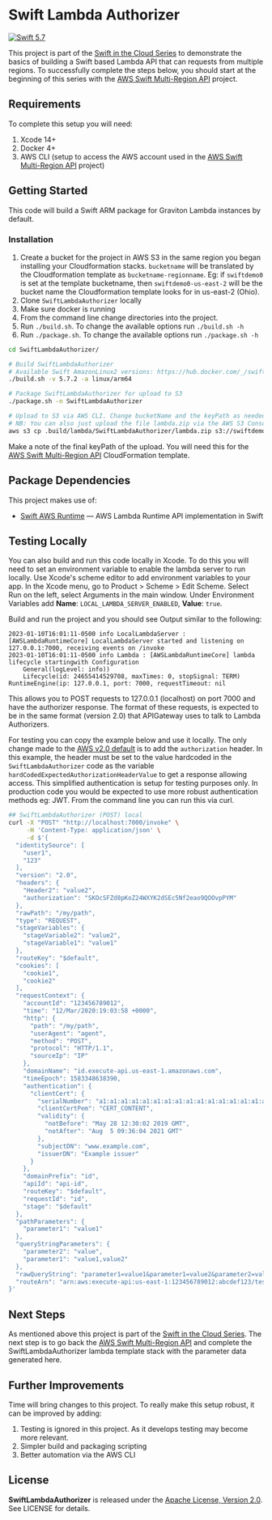 # Swift Lambda Authorizer
[<img src="http://img.shields.io/badge/swift-5.7-brightgreen.svg" alt="Swift 5.7" />](https://swift.org)

This project is part of the [Swift in the Cloud Series](https://www.flew.cloud/swift-server-cloud/) to demonstrate the basics of building a Swift based Lambda API that can requests from multiple regions. To successfully complete the steps below, you should start at the beginning of this series with the [AWS Swift Multi-Region API](https://github.com/khinkson/aws-swift-multiregion-api) project.

## Requirements
To complete this setup you will need:
1. Xcode 14+
2. Docker 4+
3. AWS CLI (setup to access the AWS account used in the [AWS Swift Multi-Region API](https://github.com/khinkson/aws-swift-multiregion-api) project)

## Getting Started
This code will build a Swift ARM package for Graviton Lambda instances by default.

### Installation
1. Create a bucket for the project in AWS S3 in the same region you began installing your Cloudformation stacks. `bucketname` will be translated by the Cloudformation template as `bucketname-regionname`. Eg: if `swiftdemo0` is set at the template bucketname, then `swiftdemo0-us-east-2` will be the bucket name the Cloudformation template looks for in us-east-2 (Ohio).
2. Clone `SwiftLambdaAuthorizer` locally
3. Make sure docker is running
4. From the command line change directories into the project. 
5. Run `./build.sh`. To change the available options run `./build.sh -h`
6. Run `./package.sh`. To change the available options run `./package.sh -h`

```sh
cd SwiftLambdaAuthorizer/

# Build SwiftLambdaAuthorizer
# Available Swift AmazonLinux2 versions: https://hub.docker.com/_/swift/?tab=tags
./build.sh -v 5.7.2 -a linux/arm64

# Package SwiftLambdaAuthorizer for upload to S3
./package.sh -n SwiftLambdaAuthorizer

# Upload to S3 via AWS CLI. Change bucketName and the keyPath as needed
# NB: You can also just upload the file lambda.zip via the AWS S3 Console
aws s3 cp .build/lambda/SwiftLambdaAuthorizer/lambda.zip s3://swiftdemo0-us-east-2/SwiftLambdaAuthorizer/
```

Make a note of the final keyPath of the upload. You will need this for the [AWS Swift Multi-Region API](https://github.com/khinkson/aws-swift-multiregion-api) CloudFormation template.

## Package Dependencies
This project makes use of:
- [Swift AWS Runtime](https://github.com/swift-server/swift-aws-lambda-runtime) — AWS Lambda Runtime API implementation in Swift

## Testing Locally
You can also build and run this code locally in Xcode. To do this you will need to set an environment variable to enable the lambda server to run locally. Use Xcode's scheme editor to add environment variables to your app. In the Xcode menu, go to Product > Scheme > Edit Scheme. Select Run on the left, select Arguments in the main window. Under Environment Variables add __Name__: `LOCAL_LAMBDA_SERVER_ENABLED`, __Value__: `true`.

Build and run the project and you should see Output similar to the following:
```
2023-01-10T16:01:11-0500 info LocalLambdaServer : [AWSLambdaRuntimeCore] LocalLambdaServer started and listening on 127.0.0.1:7000, receiving events on /invoke
2023-01-10T16:01:11-0500 info Lambda : [AWSLambdaRuntimeCore] lambda lifecycle startingwith Configuration
	General(logLevel: info))
	Lifecycle(id: 24655414529708, maxTimes: 0, stopSignal: TERM)
RuntimeEngine(ip: 127.0.0.1, port: 7000, requestTimeout: nil
```

This allows you to POST requests to 127.0.0.1 (localhost) on port 7000 and have the authorizer response. The format of these requests, is expected to be in the same format (version 2.0) that APIGateway uses to talk to Lambda Authorizers.  

For testing you can copy the example below and use it locally. The only change made to the [AWS v2.0 default](https://docs.aws.amazon.com/apigateway/latest/developerguide/http-api-lambda-authorizer.html) is to add the `authorization` header. In this example, the header must be set to the value hardcoded in the `SwiftLambdaAuthorizer` code as the variable `hardCodedExpectedAuthorizationHeaderValue` to get a response allowing access. This simplified authentication is setup for testing purposes only. In production code you would be expected to use more robust authentication methods eg: JWT.  From the command line you can run this via curl.

```sh
## SwiftLambdaAuthorizer (POST) local 
curl -X "POST" "http://localhost:7000/invoke" \
     -H 'Content-Type: application/json' \
     -d $'{
  "identitySource": [
    "user1",
    "123"
  ],
  "version": "2.0",
  "headers": {
    "Header2": "value2",
    "authorization": "SKOcSFZd8pKoZ24WXYK2dSEc5Nf2eao9QOOvpPYM"
  },
  "rawPath": "/my/path",
  "type": "REQUEST",
  "stageVariables": {
    "stageVariable2": "value2",
    "stageVariable1": "value1"
  },
  "routeKey": "$default",
  "cookies": [
    "cookie1",
    "cookie2"
  ],
  "requestContext": {
    "accountId": "123456789012",
    "time": "12/Mar/2020:19:03:58 +0000",
    "http": {
      "path": "/my/path",
      "userAgent": "agent",
      "method": "POST",
      "protocol": "HTTP/1.1",
      "sourceIp": "IP"
    },
    "domainName": "id.execute-api.us-east-1.amazonaws.com",
    "timeEpoch": 1583348638390,
    "authentication": {
      "clientCert": {
        "serialNumber": "a1:a1:a1:a1:a1:a1:a1:a1:a1:a1:a1:a1:a1:a1:a1:a1",
        "clientCertPem": "CERT_CONTENT",
        "validity": {
          "notBefore": "May 28 12:30:02 2019 GMT",
          "notAfter": "Aug  5 09:36:04 2021 GMT"
        },
        "subjectDN": "www.example.com",
        "issuerDN": "Example issuer"
      }
    },
    "domainPrefix": "id",
    "apiId": "api-id",
    "routeKey": "$default",
    "requestId": "id",
    "stage": "$default"
  },
  "pathParameters": {
    "parameter1": "value1"
  },
  "queryStringParameters": {
    "parameter2": "value",
    "parameter1": "value1,value2"
  },
  "rawQueryString": "parameter1=value1&parameter1=value2&parameter2=value",
  "routeArn": "arn:aws:execute-api:us-east-1:123456789012:abcdef123/test/GET/request"
}'
```

## Next Steps
As mentioned above this project is part of the [Swift in the Cloud Series](https://www.flew.cloud/swift-server-cloud/). The next step is to go back the [AWS Swift Multi-Region API](https://github.com/khinkson/aws-swift-multiregion-api) and complete the SwiftLambdaAuthorizer lambda template stack with the parameter data generated here.

## Further Improvements
Time will bring changes to this project. To really make this setup robust, it can be improved by adding:
1. Testing is ignored in this project. As it develops testing may become more relevant.
2. Simpler build and packaging scripting
3. Better automation via the AWS CLI

## License
__SwiftLambdaAuthorizer__ is released under the [Apache License, Version 2.0](http://www.apache.org/licenses/LICENSE-2.0). See LICENSE for details.

